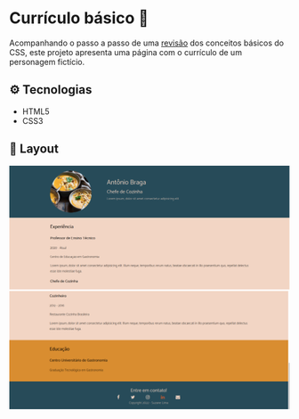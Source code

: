 
# Currículo básico :man:

Acompanhando o passo a passo de uma [revisão](https://youtube.com/playlist?list=PLpfKv2Mn_c-E1wOPiHeC5S6cDM_ujmFWn) dos conceitos básicos do CSS, este projeto apresenta uma página com o currículo de um personagem fictício.

## :gear: Tecnologias

- HTML5
- CSS3

## :art: Layout
![layout1](layout1.png)
![layout2](layout2.png)

